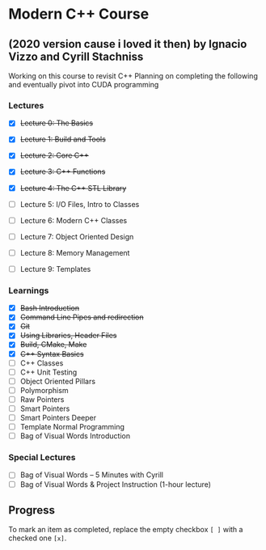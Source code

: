 # Modern C++ Course 
## (2020 version cause i loved it then) by Ignacio Vizzo and Cyrill Stachniss

Working on this course to revisit C++
Planning on completing the following and eventually pivot into CUDA programming

### Lectures

- [X] ~~Lecture 0: The Basics~~
- [X] ~~Lecture 1: Build and Tools~~
- [X] ~~Lecture 2: Core C++~~
- [X] ~~Lecture 3: C++ Functions~~
- [X] ~~Lecture 4: The C++ STL Library~~
- [ ] Lecture 5: I/O Files, Intro to Classes
- [ ] Lecture 6: Modern C++ Classes
- [ ] Lecture 7: Object Oriented Design
- [ ] Lecture 8: Memory Management
- [ ] Lecture 9: Templates


### Learnings

- [X] ~~Bash Introduction~~
- [X] ~~Command Line Pipes and redirection~~
- [X] ~~Git~~
- [X] ~~Using Libraries, Header Files~~
- [X] ~~Build, CMake, Make~~
- [X] ~~C++ Syntax Basics~~
- [ ] C++ Classes
- [ ] C++ Unit Testing
- [ ] Object Oriented Pillars
- [ ] Polymorphism
- [ ] Raw Pointers
- [ ] Smart Pointers
- [ ] Smart Pointers Deeper
- [ ] Template Normal Programming
- [ ] Bag of Visual Words Introduction

### Special Lectures

- [ ] Bag of Visual Words – 5 Minutes with Cyrill
- [ ] Bag of Visual Words & Project Instruction (1-hour lecture)

## Progress

To mark an item as completed, replace the empty checkbox `[ ]` with a checked one `[x]`.
